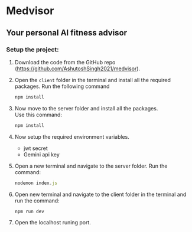 # Medvisor

## Your personal AI fitness advisor

### Setup the project:

1. Download the code from the GitHub repo (https://github.com/AshutoshSingh2021/medvisor).

2. Open the `client` folder in the terminal and install all the required packages. Run the following command  
   ```javascript
   npm install
   ```

4. Now move to the server folder and install all the packages.  
   Use this command:
   ```javascript
   npm install
   ```

6. Now setup the required environment variables.

   - jwt secret
   - Gemini api key

7. Open a new terminal and navigate to the server folder. Run the command:  
   ```javascript
   nodemon index.js
   ```

9. Open new terminal and navigate to the client folder in the terminal and run the command:  
   ```javascript
   npm run dev
   ```

11. Open the localhost runing port.
